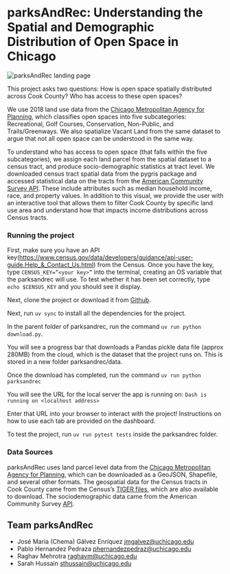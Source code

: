 # parksAndRec: Understanding the Spatial and Demographic Distribution of Open Space in Chicago

![parksAndRec landing page](assets/landing.png)

This project asks two questions: How is open space spatially distributed across Cook County? Who has access to these open spaces? 

We use 2018 land use data from the [Chicago Metropolitan Agency for Planning](https://datahub.cmap.illinois.gov/datasets/CMAPGIS::2018-land-use-inventory-for-northeastern-illinois/about), which classifies open spaces into five subcategories: Recreational, Golf Courses, Conservation, Non-Public, and Trails/Greenways. We also spatialize Vacant Land from the same dataset to argue that not all open space can be understood in the same way.

To understand who has access to open space (that falls within the five subcategories), we assign each land parcel from the spatial dataset to a census tract, and produce socio-demographic statistics at tract level. We downloaded census tract spatial data  from the pygris package and accessed statistical data on the tracts from the [American Community Survey API](https://www.census.gov/programs-surveys/acs/data/data-via-api.html). These include attributes such as median household income, race, and property values. In addition to this visual, we provide the user with an interactive tool that allows them to filter Cook County by specific land use area and understand how that impacts income distributions across Census tracts.

### Running the project
First, make sure you have an API key(https://www.census.gov/data/developers/guidance/api-user-guide.Help_&_Contact_Us.html) from the Census. Once you have the key, type `CENSUS_KEY=”<your key>”` into the terminal, creating an OS variable that the parksandrec will use. To test whether it has been set correctly, type `echo $CENSUS_KEY` and you should see it display.

Next, clone the project or download it from [Github](https://github.com/uchicago-2025-capp30122/30122-project-parksandrec).

Next, run `uv sync` to install all the dependencies for the project.

In the parent folder of parksandrec, run the command `uv run python download.py`.

You will see a progress bar that downloads a Pandas pickle data file (approx 280MB) from the cloud, which is the dataset that the project runs on. This is stored in a new folder parksandrec/data.

Once the download has completed, run the command `uv run python parksandrec`

You will see the URL for the local server the app is running on:
`Dash is running on <localhost address>`

Enter that URL into your browser to interact with the project! Instructions on how to use each tab are provided on the dashboard.

To test the project, run `uv run pytest tests` inside the parksandrec folder.

### Data Sources
parksAndRec uses land parcel level data from the [Chicago Metropolitan Agency for Planning](https://datahub.cmap.illinois.gov/datasets/CMAPGIS::2018-land-use-inventory-for-northeastern-illinois/about), which can be downloaded as a GeoJSON, Shapefile, and several other formats. The geospatial data for the Census tracts in Cook County came from the Census’s [TIGER files](https://www2.census.gov/geo/tiger/GENZ2018/shp/), which are also available to download. The sociodemographic data came from the American Community Survey [API](https://www.census.gov/programs-surveys/acs/data/data-via-api.html).

## Team parksAndRec
- José María (Chema) Gálvez Enríquez <jmgalvez@uchicago.edu>
- Pablo Hernandez Pedraza <phernandezpedraz@uchicago.edu>
- Raghav Mehrotra <raghavm@uchicago.edu>
- Sarah Hussain <sthussain@uchicago.edu>


